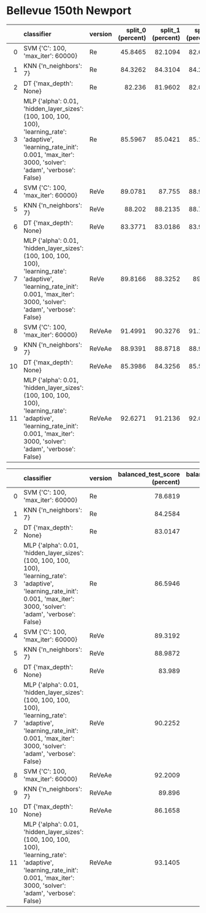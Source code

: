 # Bellevue 150th Newport

|     | classifier                                                                                                                                                                      | version | split_0 (percent) | split_1 (percent) | split_2 (percent) | split_3 (percent) | split_4 (percent) | mean (percent) | std (percent) |
| --: | :------------------------------------------------------------------------------------------------------------------------------------------------------------------------------ | :------ | ----------------: | ----------------: | ----------------: | ----------------: | ----------------: | -------------: | ------------: |
|   0 | SVM {'C': 100, 'max_iter': 60000}                                                                                                                                               | Re      |           45.8465 |           82.1094 |           82.6237 |           49.6356 |            81.997 |        68.4424 |       16.9464 |
|   1 | KNN {'n_neighbors': 7}                                                                                                                                                          | Re      |           84.3262 |           84.3104 |           84.2048 |           84.0176 |           84.3478 |        84.2414 |       0.12225 |
|   2 | DT {'max_depth': None}                                                                                                                                                          | Re      |            82.236 |           81.9602 |           82.0837 |           82.1996 |           82.3635 |        82.1686 |       0.13721 |
|   3 | MLP {'alpha': 0.01, 'hidden_layer_sizes': (100, 100, 100, 100), 'learning_rate': 'adaptive', 'learning_rate_init': 0.001, 'max_iter': 3000, 'solver': 'adam', 'verbose': False} | Re      |           85.5967 |           85.0421 |           85.1941 |           84.4767 |           84.4837 |        84.9587 |       0.43065 |
|   4 | SVM {'C': 100, 'max_iter': 60000}                                                                                                                                               | ReVe    |           89.0781 |            87.755 |           88.9955 |           87.4803 |            88.148 |        88.2914 |      0.645121 |
|   5 | KNN {'n_neighbors': 7}                                                                                                                                                          | ReVe    |            88.202 |           88.2135 |           88.7105 |           87.3657 |           88.7719 |        88.2527 |      0.503994 |
|   6 | DT {'max_depth': None}                                                                                                                                                          | ReVe    |           83.3771 |           83.0186 |           83.9088 |            83.124 |            84.096 |        83.5049 |      0.426722 |
|   7 | MLP {'alpha': 0.01, 'hidden_layer_sizes': (100, 100, 100, 100), 'learning_rate': 'adaptive', 'learning_rate_init': 0.001, 'max_iter': 3000, 'solver': 'adam', 'verbose': False} | ReVe    |           89.8166 |           88.3252 |            89.563 |           87.9995 |           88.9834 |        88.9375 |      0.695831 |
|   8 | SVM {'C': 100, 'max_iter': 60000}                                                                                                                                               | ReVeAe  |           91.4991 |           90.3276 |           91.1748 |           89.6635 |           90.7671 |        90.6864 |      0.645085 |
|   9 | KNN {'n_neighbors': 7}                                                                                                                                                          | ReVeAe  |           88.9391 |           88.8718 |           88.9824 |           87.9241 |           89.1498 |        88.7734 |      0.434479 |
|  10 | DT {'max_depth': None}                                                                                                                                                          | ReVeAe  |           85.3986 |           84.3256 |           85.5425 |           85.0978 |           85.6292 |        85.1987 |      0.472434 |
|  11 | MLP {'alpha': 0.01, 'hidden_layer_sizes': (100, 100, 100, 100), 'learning_rate': 'adaptive', 'learning_rate_init': 0.001, 'max_iter': 3000, 'solver': 'adam', 'verbose': False} | ReVeAe  |           92.6271 |           91.2136 |           92.0158 |            90.397 |           90.9298 |        91.4367 |      0.792467 |

|     | classifier                                                                                                                                                                      | version | balanced_test_score (percent) | balanced_pooled_test_score (percent) | time (s) |
| --: | :------------------------------------------------------------------------------------------------------------------------------------------------------------------------------ | :------ | ----------------------------: | -----------------------------------: | -------: |
|   0 | SVM {'C': 100, 'max_iter': 60000}                                                                                                                                               | Re      |                       78.6819 |                              84.7024 |  254.908 |
|   1 | KNN {'n_neighbors': 7}                                                                                                                                                          | Re      |                       84.2584 |                              89.4814 | 0.258748 |
|   2 | DT {'max_depth': None}                                                                                                                                                          | Re      |                       83.0147 |                               89.046 | 0.173926 |
|   3 | MLP {'alpha': 0.01, 'hidden_layer_sizes': (100, 100, 100, 100), 'learning_rate': 'adaptive', 'learning_rate_init': 0.001, 'max_iter': 3000, 'solver': 'adam', 'verbose': False} | Re      |                       86.5946 |                              92.3396 |  447.239 |
|   4 | SVM {'C': 100, 'max_iter': 60000}                                                                                                                                               | ReVe    |                       89.3192 |                               94.981 |  209.891 |
|   5 | KNN {'n_neighbors': 7}                                                                                                                                                          | ReVe    |                       88.9872 |                              93.7991 | 0.353721 |
|   6 | DT {'max_depth': None}                                                                                                                                                          | ReVe    |                        83.989 |                              89.9346 | 0.622879 |
|   7 | MLP {'alpha': 0.01, 'hidden_layer_sizes': (100, 100, 100, 100), 'learning_rate': 'adaptive', 'learning_rate_init': 0.001, 'max_iter': 3000, 'solver': 'adam', 'verbose': False} | ReVe    |                       90.2252 |                              95.5106 |  498.555 |
|   8 | SVM {'C': 100, 'max_iter': 60000}                                                                                                                                               | ReVeAe  |                       92.2009 |                              96.0952 |   205.35 |
|   9 | KNN {'n_neighbors': 7}                                                                                                                                                          | ReVeAe  |                        89.896 |                              94.1465 | 0.404314 |
|  10 | DT {'max_depth': None}                                                                                                                                                          | ReVeAe  |                       86.1658 |                              90.8107 | 0.862986 |
|  11 | MLP {'alpha': 0.01, 'hidden_layer_sizes': (100, 100, 100, 100), 'learning_rate': 'adaptive', 'learning_rate_init': 0.001, 'max_iter': 3000, 'solver': 'adam', 'verbose': False} | ReVeAe  |                       93.1405 |                              95.8988 |   475.93 |
